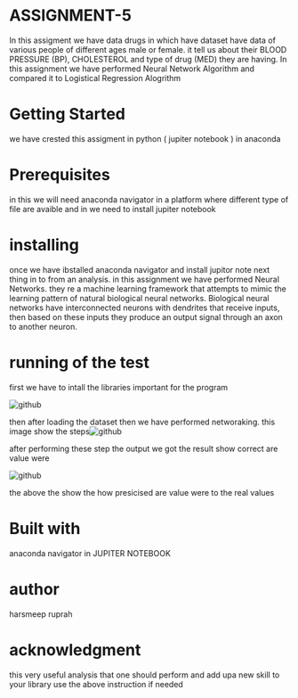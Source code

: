 # ASSIGNMENT-5
In this assigment we have data drugs in which have dataset have data of various people of different ages male or female. it tell us about their BLOOD PRESSURE (BP), CHOLESTEROL and type of drug (MED) they are having. In this assignment we have performed Neural Network Algorithm and compared it to Logistical Regression Alogrithm  
# Getting Started
we have crested this assigment in python ( jupiter notebook ) in anaconda 
# Prerequisites
in this we will need anaconda navigator in a platform where different type of file are avaible and in we need to install jupiter notebook 
# installing 
once we have ibstalled anaconda navigator and install jupitor note next thing in to from an analysis. in this assignment we have performed Neural Networks. they re a machine learning framework that attempts to mimic the learning pattern of natural biological neural networks. Biological neural networks have interconnected neurons with dendrites that receive inputs, then based on these inputs they produce an output signal through an axon to another neuron.
# running of the test
first we have to intall the libraries important for the program


![github](https://user-images.githubusercontent.com/95315601/144723248-8fa559a9-5713-491e-aeb5-8c053d3d6a38.png)



then after loading the dataset
then we have performed networaking. this image show the steps![github](https://user-images.githubusercontent.com/95315601/144723349-265a4166-af59-4d8d-8870-4aa0f0d583e0.png)
 
 
 after performing these step the output we got the result show correct are value were
 
![github](https://user-images.githubusercontent.com/95315601/144723560-3bd4a09c-794a-4265-8319-4a398fc88434.png)

the above the show the how presicised are value were to the real values
# Built with
anaconda navigator 
in JUPITER NOTEBOOK
# author
harsmeep ruprah
# acknowledgment
this very useful analysis that one should perform and add upa new skill to your library
use the above instruction if needed

